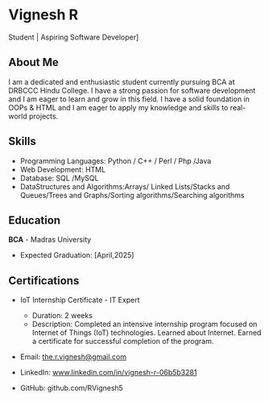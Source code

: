 # Vignesh R
Student | Aspiring Software Developer]

## About Me
I am a dedicated and enthusiastic student currently pursuing BCA at DRBCCC Hindu College. I have a strong passion for software development and I am eager to learn and grow in this field. I have a solid foundation in OOPs & HTML and I am eager to apply my knowledge and skills to real-world projects.

## Skills
- Programming Languages: Python /  C++ /  Perl /  Php   /Java
- Web Development: HTML
- Database: SQL   /MySQL
- DataStructures and Algorithms:Arrays/   Linked Lists/Stacks and Queues/Trees and Graphs/Sorting algorithms/Searching algorithms
## Education
**BCA** - Madras University
- Expected Graduation: [April,2025]


 ## Certifications
- IoT Internship Certificate - IT Expert
  - Duration: 2 weeks
  - Description: Completed an intensive internship program focused on Internet of Things (IoT) technologies. Learned about Internet. Earned a certificate for successful completion of the program.

- Email: the.r.vignesh@gmail.com
- LinkedIn: www.linkedin.com/in/vignesh-r-06b5b3281
- GitHub:  github.com/RVignesh5

